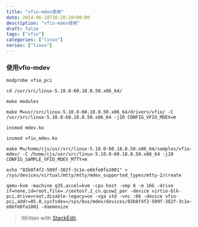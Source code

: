 ```yaml
---
title: "vfio-mdev使用"
date: 2024-06-18T16:20:28+08:00
description: "vfio-mdev使用"
draft: false
tags: ["vfio"]
categories: ["linux"]
series: ["linux"]
---
```


### 使用vfio-mdev

  

`modprobe vfio_pci`

  

`cd /usr/src/linux-5.10.0-60.18.0.50.x86_64/`

`make modules`

  

`make M=usr/src/linux-5.10.0-60.18.0.50.x86_64/drivers/vfio/ -C /usr/src/linux-5.10.0-60.18.0.50.x86_64 -j10 CONFIG_VFIO_MDEV=m`

`insmod mdev.ko`

`insmod vfio_mdev.ko`

  

`make M=/home/cjs/usr/src/linux-5.10.0-60.18.0.50.x86_64/samples/vfio-mdev/ -C /home/cjs/usr/src/linux-5.10.0-60.18.0.50.x86_64 -j10 CONFIG_SAMPLE_VFIO_MDEV_MTTY=m`

  
  

`echo "83b8f4f2-509f-382f-3c1e-e6bfe0fa1001" > /sys/devices/virtual/mtty/mtty/mdev_supported_types/mtty-2/create`

  

`qemu-kvm -machine q35,accel=kvm -cpu host -smp 8 -m 16G -drive if=none,id=root,file=./centos7.2_cn.qcow2_par -device virtio-blk-pci,drive=root,disable-legacy=on -vga std -vnc :66 -device vfio-pci,addr=05.0,sysfsdev=/sys/bus/mdev/devices/83b8f4f2-509f-382f-3c1e-e6bfe0fa1001 -daemonize`


> Written with [StackEdit](https://stackedit.io/).
<!--stackedit_data:
eyJoaXN0b3J5IjpbLTE1MzU5NDQ3M119
-->